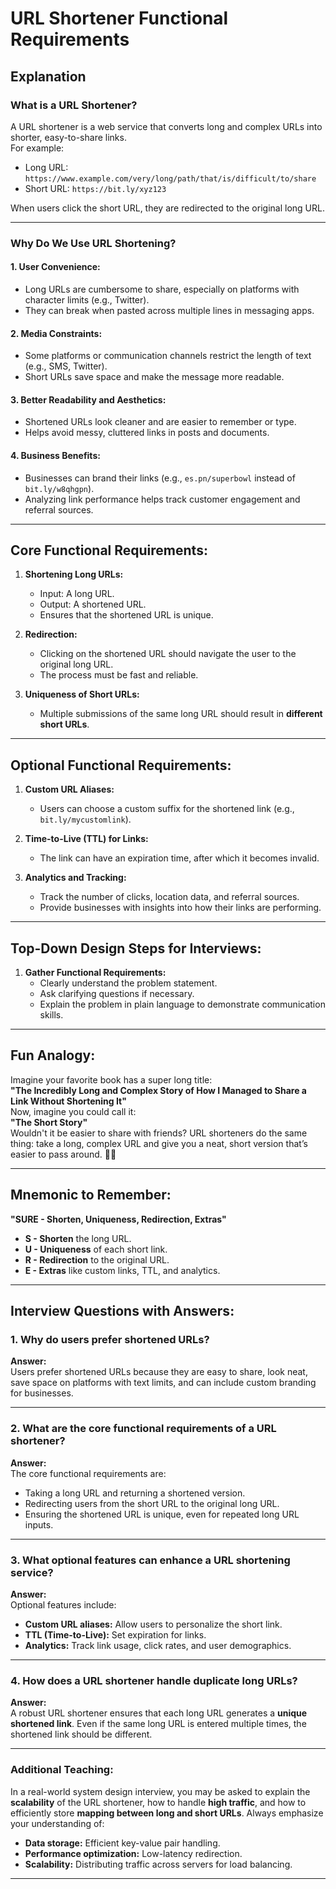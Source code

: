 # **URL Shortener Functional Requirements**  

## **Explanation**  

### **What is a URL Shortener?**  
A URL shortener is a web service that converts long and complex URLs into shorter, easy-to-share links.  
For example:  
- Long URL: `https://www.example.com/very/long/path/that/is/difficult/to/share`  
- Short URL: `https://bit.ly/xyz123`  

When users click the short URL, they are redirected to the original long URL.  

---

### **Why Do We Use URL Shortening?**  

#### **1. User Convenience:**  
- Long URLs are cumbersome to share, especially on platforms with character limits (e.g., Twitter).  
- They can break when pasted across multiple lines in messaging apps.  

#### **2. Media Constraints:**  
- Some platforms or communication channels restrict the length of text (e.g., SMS, Twitter).  
- Short URLs save space and make the message more readable.  

#### **3. Better Readability and Aesthetics:**  
- Shortened URLs look cleaner and are easier to remember or type.  
- Helps avoid messy, cluttered links in posts and documents.  

#### **4. Business Benefits:**  
- Businesses can brand their links (e.g., `es.pn/superbowl` instead of `bit.ly/w8qhgpn`).  
- Analyzing link performance helps track customer engagement and referral sources.  

---

## **Core Functional Requirements:**  

1. **Shortening Long URLs:**  
   - Input: A long URL.  
   - Output: A shortened URL.  
   - Ensures that the shortened URL is unique.  

2. **Redirection:**  
   - Clicking on the shortened URL should navigate the user to the original long URL.  
   - The process must be fast and reliable.  

3. **Uniqueness of Short URLs:**  
   - Multiple submissions of the same long URL should result in **different short URLs**.  

---

## **Optional Functional Requirements:**  

1. **Custom URL Aliases:**  
   - Users can choose a custom suffix for the shortened link (e.g., `bit.ly/mycustomlink`).  

2. **Time-to-Live (TTL) for Links:**  
   - The link can have an expiration time, after which it becomes invalid.  

3. **Analytics and Tracking:**  
   - Track the number of clicks, location data, and referral sources.  
   - Provide businesses with insights into how their links are performing.  

---

## **Top-Down Design Steps for Interviews:**  
1. **Gather Functional Requirements:**  
   - Clearly understand the problem statement.  
   - Ask clarifying questions if necessary.  
   - Explain the problem in plain language to demonstrate communication skills.  

---

## **Fun Analogy:**  
Imagine your favorite book has a super long title:  
**"The Incredibly Long and Complex Story of How I Managed to Share a Link Without Shortening It"**  
Now, imagine you could call it:  
**"The Short Story"**  
Wouldn't it be easier to share with friends? URL shorteners do the same thing: take a long, complex URL and give you a neat, short version that’s easier to pass around. 📏🔗  

---

## **Mnemonic to Remember:**  
**"SURE - Shorten, Uniqueness, Redirection, Extras"**  
- **S - Shorten** the long URL.  
- **U - Uniqueness** of each short link.  
- **R - Redirection** to the original URL.  
- **E - Extras** like custom links, TTL, and analytics.  

---

## **Interview Questions with Answers:**  

### **1. Why do users prefer shortened URLs?**  
**Answer:**  
Users prefer shortened URLs because they are easy to share, look neat, save space on platforms with text limits, and can include custom branding for businesses.  

---

### **2. What are the core functional requirements of a URL shortener?**  
**Answer:**  
The core functional requirements are:  
- Taking a long URL and returning a shortened version.  
- Redirecting users from the short URL to the original long URL.  
- Ensuring the shortened URL is unique, even for repeated long URL inputs.  

---

### **3. What optional features can enhance a URL shortening service?**  
**Answer:**  
Optional features include:  
- **Custom URL aliases:** Allow users to personalize the short link.  
- **TTL (Time-to-Live):** Set expiration for links.  
- **Analytics:** Track link usage, click rates, and user demographics.  

---

### **4. How does a URL shortener handle duplicate long URLs?**  
**Answer:**  
A robust URL shortener ensures that each long URL generates a **unique shortened link**. Even if the same long URL is entered multiple times, the shortened link should be different.  

---

### **Additional Teaching:**  
In a real-world system design interview, you may be asked to explain the **scalability** of the URL shortener, how to handle **high traffic**, and how to efficiently store **mapping between long and short URLs**. Always emphasize your understanding of:  
- **Data storage:** Efficient key-value pair handling.  
- **Performance optimization:** Low-latency redirection.  
- **Scalability:** Distributing traffic across servers for load balancing.  

---


